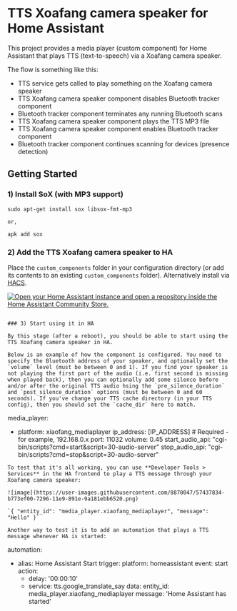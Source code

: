 # TTS Xoafang camera speaker for Home Assistant

This project provides a media player (custom component) for Home Assistant that plays TTS (text-to-speech) via a Xoafang camera speaker.


The flow is something like this:

- TTS service gets called to play something on the Xoafang camera speaker
- TTS Xoafang camera speaker component disables Bluetooth tracker component
- Bluetooth tracker component terminates any running Bluetooth scans
- TTS Xoafang camera speaker component plays the TTS MP3 file
- TTS Xoafang camera speaker component enables Bluetooth tracker component
- Bluetooth tracker component continues scanning for devices (presence detection)

## Getting Started

### 1) Install SoX (with MP3 support)

```
sudo apt-get install sox libsox-fmt-mp3

or,

apk add sox
```

### 2) Add the TTS Xoafang camera speaker to HA

Place the `custom_components` folder in your configuration directory (or add its contents to an existing `custom_components` folder). Alternatively install via [HACS](https://hacs.xyz/).

[![Open your Home Assistant instance and open a repository inside the Home Assistant Community Store.](https://my.home-assistant.io/badges/hacs_repository.svg)](https://my.home-assistant.io/redirect/hacs_repository/?owner=asmsaifs&repository=ha-xiaofang-mediaplayer&category=integration)

```

### 3) Start using it in HA

By this stage (after a reboot), you should be able to start using the TTS Xoafang camera speaker in HA.

Below is an example of how the component is configured. You need to specify the Bluetooth address of your speaker, and optionally set the `volume` level (must be between 0 and 1). If you find your speaker is not playing the first part of the audio (i.e. first second is missing when played back), then you can optionally add some silence before and/or after the original TTS audio hsing the `pre_silence_duration` and `post_silence_duration` options (must be between 0 and 60 seconds). If you've change your TTS cache directory (in your TTS config), then you should set the `cache_dir` here to match.

```
media_player:
  - platform: xiaofang_mediaplayer
    ip_address: [IP_ADDRESS]   # Required - for example, 192.168.0.x
    port: 11032
    volume: 0.45
    start_audio_api: "cgi-bin/scripts?cmd=start&script=30-audio-server"
    stop_audio_api: "cgi-bin/scripts?cmd=stop&script=30-audio-server"
```
To test that it's all working, you can use **Developer Tools > Services** in the HA frontend to play a TTS message through your Xoafang camera speaker:

![image](https://user-images.githubusercontent.com/8870047/57437834-b773ef00-7296-11e9-891e-9a181ebb6520.png)

`{ "entity_id": "media_player.xiaofang_mediaplayer", "message": "Hello" }`

Another way to test it is to add an automation that plays a TTS message whenever HA is started:

```
automation: 
  - alias: Home Assistant Start
    trigger:
      platform: homeassistant
      event: start
    action:
      - delay: '00:00:10'
      - service: tts.google_translate_say
        data:
          entity_id: media_player.xiaofang_mediaplayer
          message: 'Home Assistant has started'
```
